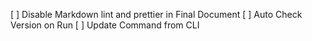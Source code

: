 <!--
(dl
    (section-meta
        (title Things to Come From the CLI)
    )
)
-->

[ ] Disable Markdown lint and prettier in Final Document
[ ] Auto Check Version on Run
[ ] Update Command from CLI